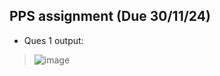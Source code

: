 ## PPS assignment (Due 30/11/24)
- Ques 1 output:
> ![image](https://github.com/user-attachments/assets/fa49d6a9-acdd-4472-9770-8b8e17d25ff8)

